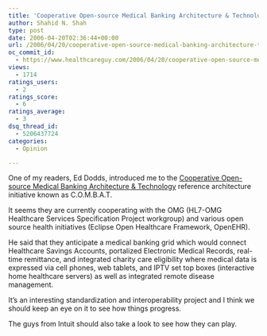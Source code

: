 ```yaml
---
title: 'Cooperative Open-source Medical Banking Architecture & Technology Reference Architecture'
author: Shahid N. Shah
type: post
date: 2006-04-20T02:36:44+00:00
url: /2006/04/20/cooperative-open-source-medical-banking-architecture-technology-reference-architecture/
oc_commit_id:
  - https://www.healthcareguy.com/2006/04/20/cooperative-open-source-medical-banking-architecture-technology-reference-architecture/1478769032
views:
  - 1714
ratings_users:
  - 2
ratings_score:
  - 6
ratings_average:
  - 3
dsq_thread_id:
  - 5206437724
categories:
  - Opinion

---
```

One of my readers, Ed Dodds, introduced me to the [Cooperative Open-source Medical Banking Architecture & Technology][1] reference architecture initiative known as C.O.M.B.A.T.

It seems they are currently cooperating with the OMG (HL7-OMG Healthcare Services Specification Project workgroup) and various open source health initiatives (Eclipse Open Healthcare Framework, OpenEHR).

He said that they anticipate a medical banking grid which would connect Healthcare Savings Accounts, portalized Electronic Medical Records, real-time remittance, and integrated charity care eligibility where medical data is expressed via cell phones, web tablets, and IPTV set top boxes (interactive home healthcare servers) as well as integrated remote disease management.

It&#8217;s an interesting standardization and interoperability project and I think we should keep an eye on it to see how things progress.

The guys from Intuit should also take a look to see how they can play.

 [1]: http://www.mbproject.org/combat-homepage.php